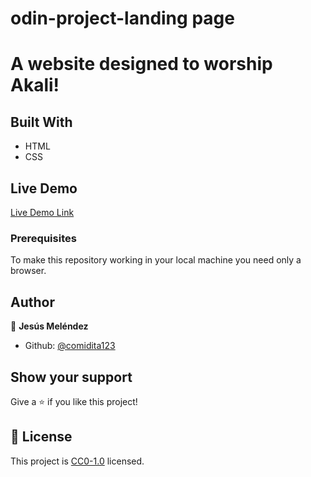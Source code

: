 # odin-project-landing page

# A website designed to worship Akali!

## Built With

- HTML
- CSS

## Live Demo

[Live Demo Link](https://comidita123.github.io/odin-landing-page-jesus/)

### Prerequisites
To make this repository working in your local machine you need only a browser.

## Author

👤 **Jesús Meléndez**

- Github: [@comidita123](https://github.com/comidita123)

## Show your support

Give a ⭐️ if you like this project!

## 📝 License

This project is [CC0-1.0](LICENSE) licensed. 